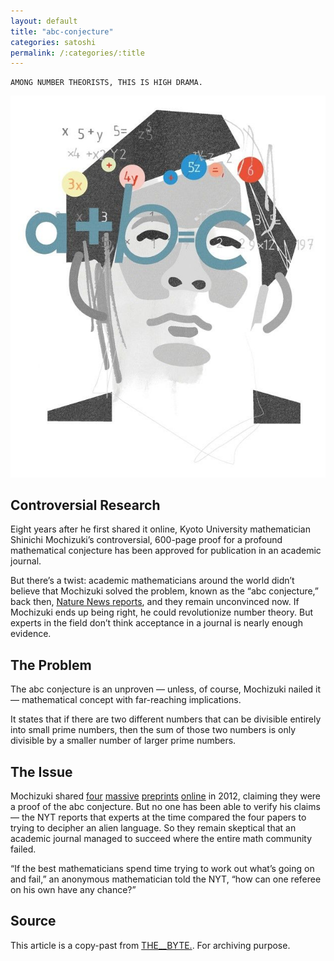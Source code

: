 ```yaml
---
layout: default
title: "abc-conjecture"
categories: satoshi
permalink: /:categories/:title
---
```


    AMONG NUMBER THEORISTS, THIS IS HIGH DRAMA.

![Mochizuki](../assets/images/mochizuki.png)

## Controversial Research

Eight years after he first shared it online, Kyoto University mathematician Shinichi Mochizuki’s controversial, 600-page proof for a profound mathematical conjecture has been approved for publication in an academic journal.

But there’s a twist: academic mathematicians around the world didn’t believe that Mochizuki solved the problem, known as the “abc conjecture,” back then, [Nature News reports](https://www.nature.com/articles/d41586-020-00998-2), and they remain unconvinced now. If Mochizuki ends up being right, he could revolutionize number theory. But experts in the field don’t think acceptance in a journal is nearly enough evidence.

## The Problem

The abc conjecture is an unproven — unless, of course, Mochizuki nailed it — mathematical concept with far-reaching implications.

It states that if there are two different numbers that can be divisible entirely into small prime numbers, then the sum of those two numbers is only divisible by a smaller number of larger prime numbers.

## The Issue

Mochizuki shared [four](../assets/pdf/Inter-universal%20Teichmuller%20Theory%20IV.pdf) [massive](../assets/pdf/Inter-universal%20Teichmuller%20Theory%20I.pdf) [preprints](../assets/pdf/Inter-universal%20Teichmuller%20Theory%20II.pdf) [online](../assets/pdf/Inter-universal%20Teichmuller%20Theory%20III.pdf) in 2012, claiming they were a proof of the abc conjecture. But no one has been able to verify his claims — the NYT reports that experts at the time compared the four papers to trying to decipher an alien language. So they remain skeptical that an academic journal managed to succeed where the entire math community failed.

“If the best mathematicians spend time trying to work out what’s going on and fail,” an anonymous mathematician told the NYT, “how can one referee on his own have any chance?”

## Source

This article is a copy-past from [THE__BYTE.](https://futurism.com/the-byte/mathematicians-shocked-paper-published). For archiving purpose.
